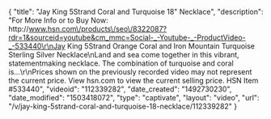 {
    "title": "Jay King 5Strand Coral and Turquoise 18\" Necklace",
    "description": "For More Info or to Buy Now: http:\/\/www.hsn.com\/products\/seo\/8322087?rdr=1&sourceid=youtube&cm_mmc=Social-_-Youtube-_-ProductVideo-_-533440\r\nJay King 5Strand Orange Coral and Iron Mountain Turquoise Sterling Silver Necklace\nLand and sea come together in this vibrant, statementmaking necklace. The combination of turquoise and coral is...\r\nPrices shown on the previously recorded video may not represent the current price.  View hsn.com to view the current selling price. HSN Item #533440",
    "videoid": "112339282",
    "date_created": "1492730230",
    "date_modified": "1503418072",
    "type": "captivate",
    "layout": "video",
    "url": "\/v\/jay-king-5strand-coral-and-turquoise-18-necklace\/112339282"
}